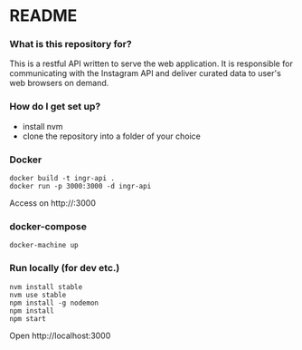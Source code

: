 # README #

### What is this repository for? ###

This is a restful API written to serve the web application. It is responsible for communicating with the Instagram API and deliver curated data to user's web browsers on demand.

### How do I get set up? ###

* install nvm
* clone the repository into a folder of your choice

### Docker ###

```
docker build -t ingr-api .
docker run -p 3000:3000 -d ingr-api
```

Access on http://<docker-host>:3000

### docker-compose ###

```
docker-machine up
```

### Run locally (for dev etc.) ###

```
nvm install stable
nvm use stable
npm install -g nodemon
npm install
npm start
```

Open http://localhost:3000
